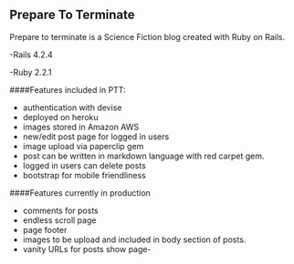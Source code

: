 ## Prepare To Terminate
Prepare to terminate is a Science Fiction blog created with Ruby on Rails.

-Rails 4.2.4

-Ruby 2.2.1

####Features included in PTT:
- authentication with devise 
- deployed on heroku
- images stored in Amazon AWS 
- new/edit post page for logged in users
- image upload via paperclip gem
- post can be written in markdown language with red carpet gem. 
- logged in users can delete posts
- bootstrap for mobile friendliness

####Features currently in production
- comments for posts
- endless scroll page
- page footer
- images to be upload and included in body section of posts. 
-  vanity URLs for posts show page-
